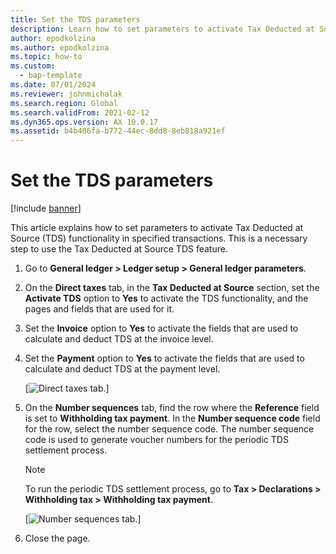 ```yaml
---
title: Set the TDS parameters
description: Learn how to set parameters to activate Tax Deducted at Source (TDS) functionality in specified transactions, including a step-by-step process.
author: epodkolzina
ms.author: epodkolzina
ms.topic: how-to
ms.custom: 
  - bap-template
ms.date: 07/01/2024
ms.reviewer: johnmichalak
ms.search.region: Global
ms.search.validFrom: 2021-02-12
ms.dyn365.ops.version: AX 10.0.17
ms.assetid: b4b406fa-b772-44ec-8dd8-8eb818a921ef
---
```


# Set the TDS parameters

[!include [banner](../../includes/banner.md)]

This article explains how to set parameters to activate Tax Deducted at Source (TDS) functionality in specified transactions. This is a necessary step to use the Tax Deducted at Source TDS feature.

1. Go to **General ledger \> Ledger setup \> General ledger parameters**.
2. On the **Direct taxes** tab, in the **Tax Deducted at Source** section, set the **Activate TDS** option to **Yes** to activate the TDS functionality, and the pages and fields that are used for it.
3. Set the **Invoice** option to **Yes** to activate the fields that are used to calculate and deduct TDS at the invoice level.
4. Set the **Payment** option to **Yes** to activate the fields that are used to calculate and deduct TDS at the payment level.

    [![Direct taxes tab.](../media/apac-ind-TDS-1.png)]

5. On the **Number sequences** tab, find the row where the **Reference** field is set to **Withholding tax payment**. In the **Number sequence code** field for the row, select the number sequence code. The number sequence code is used to generate voucher numbers for the periodic TDS settlement process.

    > [!NOTE]
    > To run the periodic TDS settlement process, go to **Tax \> Declarations \> Withholding tax \> Withholding tax payment**.

    [![Number sequences tab.](../media/apac-ind-TDS-2.png)]

6. Close the page.
